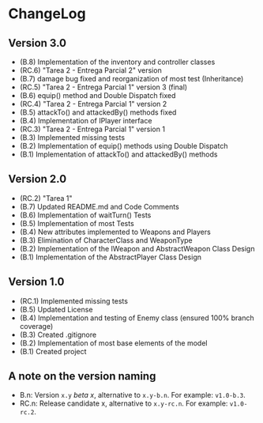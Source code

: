 ChangeLog
=========

Version 3.0
-----------
- (B.8) Implementation of the inventory and controller classes
- (RC.6) "Tarea 2 - Entrega Parcial 2" version
- (B.7) damage bug fixed and reorganization of most test (Inheritance)
- (RC.5) "Tarea 2 - Entrega Parcial 1" version 3 (final)
- (B.6) equip() method and Double Dispatch fixed 
- (RC.4) "Tarea 2 - Entrega Parcial 1" version 2
- (B.5) attackTo() and attackedBy() methods fixed 
- (B.4) Implementation of IPlayer interface 
- (RC.3) "Tarea 2 - Entrega Parcial 1" version 1
- (B.3) Implemented missing tests
- (B.2) Implementation of equip() methods using Double Dispatch
- (B.1) Implementation of attackTo() and attackedBy() methods

Version 2.0
-----------
- (RC.2) "Tarea 1"
- (B.7) Updated README.md and Code Comments
- (B.6) Implementation of waitTurn() Tests
- (B.5) Implementation of most Tests
- (B.4) New attributes implemented to Weapons and Players
- (B.3) Elimination of CharacterClass and WeaponType
- (B.2) Implementation of the IWeapon and AbstractWeapon Class Design
- (B.1) Implementation of the AbstractPlayer Class Design

Version 1.0
-----------
- (RC.1) Implemented missing tests
- (B.5) Updated License
- (B.4) Implementation and testing of Enemy class (ensured 100% branch coverage)
- (B.3) Created .gitignore
- (B.2) Implementation of most base elements of the model
- (B.1) Created project

A note on the version naming
----------------------------
- B.n: Version ``x.y`` _beta x_, alternative to ``x.y-b.n``.
  For example: ``v1.0-b.3``.
- RC.n: Release candidate x, alternative to ``x.y-rc.n``.
  For example: ``v1.0-rc.2``.